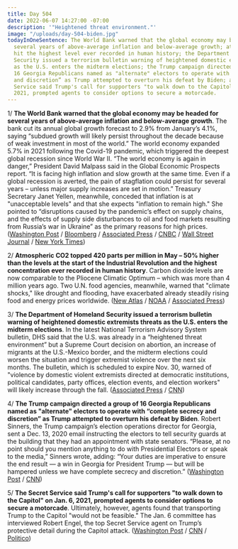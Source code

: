 ```yaml
---
title: Day 504
date: 2022-06-07 14:27:00 -07:00
description: '"Heightened threat environment."'
image: "/uploads/day-504-biden.jpg"
todayInOneSentence: The World Bank warned that the global economy may be headed for
  several years of above-average inflation and below-average growth; atmospheric CO2
  hit the highest level ever recorded in human history; the Department of Homeland
  Security issued a terrorism bulletin warning of heightened domestic extremists threats
  as the U.S. enters the midterm elections; the Trump campaign directed a group of
  16 Georgia Republicans named as "alternate" electors to operate with “complete secrecy
  and discretion” as Trump attempted to overturn his defeat by Biden; and the Secret
  Service said Trump's call for supporters "to walk down to the Capitol" on Jan. 6,
  2021, prompted agents to consider options to secure a motorcade.
---
```


1/ **The World Bank warned that the global economy may be headed for several years of above-average inflation and below-average growth**. The bank cut its annual global growth forecast to 2.9% from January’s 4.1%, saying “subdued growth will likely persist throughout the decade because of weak investment in most of the world.” The world economy expanded 5.7% in 2021 following the Covid-19 pandemic, which triggered the deepest global recession since World War II. “The world economy is again in danger,” President David Malpass said in the Global Economic Prospects report. “It is facing high inflation and slow growth at the same time. Even if a global recession is averted, the pain of stagflation could persist for several years – unless major supply increases are set in motion.” Treasury Secretary Janet Yellen, meanwhile, conceded that inflation is at "unacceptable levels" and that she expects "inflation to remain high." She pointed to “disruptions caused by the pandemic’s effect on supply chains, and the effects of supply side disturbances to oil and food markets resulting from Russia’s war in Ukraine” as the primary reasons for high prices. ([Washington Post](https://www.washingtonpost.com/business/2022/06/07/world-bank-global-growth-forecast-stagflation/) / [Bloomberg](https://www.bloomberg.com/news/articles/2022-06-07/stagflation-danger-sees-world-bank-cut-global-growth-outlook?sref=MIBMEEoj) / [Associated Press](https://apnews.com/article/congress-janet-yellen-jerome-powell-business-government-and-politics-fbbfda135bb00b5b9f7b8e8cf800f68c) / [CNBC](https://www.cnbc.com/2022/06/07/world-bank-cuts-global-growth-outlook-and-warns-of-70s-stagflation.html) / [Wall Street Journal](https://www.wsj.com/articles/janet-yellen-faces-lawmakers-as-biden-officials-grapple-with-inflation-11654594202) / [New York Times](https://www.nytimes.com/2022/06/07/us/politics/inflation-yellen.html))

2/ **Atmospheric CO2 topped 420 parts per million in May – 50% higher than the levels at the start of the Industrial Revolution and the highest concentration ever recorded in human history**. Carbon dioxide levels are now comparable to the Pliocene Climatic Optimum – which was more than 4 million years ago. Two U.N. food agencies, meanwhile, warned that "climate shocks," like drought and flooding, have exacerbated already steadily rising food and energy prices worldwide. ([New Atlas](https://newatlas.com/environment/atmospheric-co2-50-percent-higher-pre-industrial-levels/) / [NOAA](https://www.noaa.gov/news-release/carbon-dioxide-now-more-than-50-higher-than-pre-industrial-levels) / [Associated Press](https://apnews.com/article/russia-ukraine-covid-politics-health-db55f62bceef70e7cb06f5395563f7be))

3/ **The Department of Homeland Security issued a terrorism bulletin warning of heightened domestic extremists threats as the U.S. enters the midterm elections**. In the latest National Terrorism Advisory System bulletin, DHS said that the U.S. was already in a “heightened threat environment” but a Supreme Court decision on abortion, an increase of migrants at the U.S.-Mexico border, and the midterm elections could worsen the situation and trigger extremist violence over the next six months. The bulletin, which is scheduled to expire Nov. 30, warned of "violence by domestic violent extremists directed at democratic institutions, political candidates, party offices, election events, and election workers" will likely increase through the fall. ([Associated Press](https://apnews.com/article/2022-midterm-elections-covid-health-mexico-f0db5be3931d14a5cd5da3bdc200e930) / [CNN](https://www.cnn.com/2022/06/07/politics/dhs-bulletin-threats-election-misinformation-supreme-court-abortion/index.html))

4/ **The Trump campaign directed a group of 16 Georgia Republicans named as "alternate" electors to operate with “complete secrecy and discretion” as Trump attempted to overturn his defeat by Biden**. Robert Sinners, the Trump campaign’s election operations director for Georgia, sent a Dec. 13, 2020 email instructing the electors to tell security guards at the building that they had an appointment with state senators. “Please, at no point should you mention anything to do with Presidential Electors or speak to the media,” Sinners wrote, adding: “Your duties are imperative to ensure the end result — a win in Georgia for President Trump — but will be hampered unless we have complete secrecy and discretion.” ([Washington Post](https://www.washingtonpost.com/politics/2022/06/06/fake-trump-electors-ga-told-shroud-plans-secrecy-email-shows/) / [CNN](https://www.cnn.com/2022/06/06/politics/georgia-trump-investigation-fake-electors-email/index.html))

5/ **The Secret Service said Trump's call for supporters "to walk down to the Capitol" on Jan. 6, 2021, prompted agents to consider options to secure a motorcade**. Ultimately, however, agents found that transporting Trump to the Capitol "would not be feasible." The Jan. 6 committee has interviewed Robert Engel, the top Secret Service agent on Trump’s protective detail during the Capitol attack. ([Washington Post](https://www.washingtonpost.com/politics/2022/06/07/trump-pressed-secret-service-for-plan-to-join-march-to-capitol/) / [CNN](https://www.cnn.com/2022/06/07/politics/secret-service-trump-capitol/) / [Politico](https://www.politico.com/news/2022/06/07/jan-6-committee-interviews-head-of-trumps-secret-service-detail-on-day-of-capitol-attack-00037748))